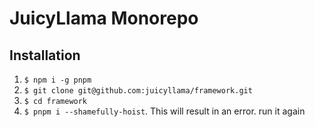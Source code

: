 # JuicyLlama Monorepo

## Installation

1. `$ npm i -g pnpm`
2. `$ git clone git@github.com:juicyllama/framework.git`
3. `$ cd framework`
4. `$ pnpm i --shamefully-hoist`. This will result in an error. run it again